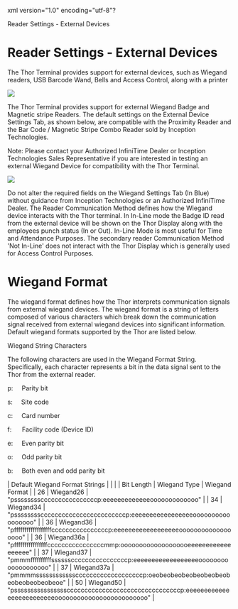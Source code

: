 xml version="1.0" encoding="utf-8"?





Reader Settings - External Devices




# Reader Settings - External Devices

The Thor Terminal provides support for external devices, such as Wiegand readers, USB Barcode Wand, Bells and Access Control, along with a printer

![](/img/image7.jpg)

The Thor Terminal provides support for external Wiegand Badge and Magnetic stripe Readers. The default settings on the External Device Settings Tab, as shown below, are compatible with the Proximity Reader and the Bar Code / Magnetic Stripe Combo Reader sold by Inception Technologies.

Note: Please contact your Authorized InfiniTime Dealer or Inception Technologies Sales Representative if you are interested in testing an external Wiegand Device for compatibility with the Thor Terminal.

![](/img/image445.gif)

Do not alter the required fields on the Wiegand Settings Tab (In Blue) without guidance from Inception Technologies or an Authorized InfiniTime Dealer. The Reader Communication Method defines how the Wiegand device interacts with the Thor terminal. In In-Line mode the Badge ID read from the external device will be shown on the Thor Display along with the employees punch status (In or Out). In-Line Mode is most useful for Time and Attendance Purposes. The secondary reader Communication Method 'Not In-Line' does not interact with the Thor Display which is generally used for Access Control Purposes.

# Wiegand Format

The wiegand format defines how the Thor interprets communication signals from external wiegand devices. The wiegand format is a string of letters composed of various characters which break down the communication signal received from external wiegand devices into significant information. Default wiegand formats supported by the Thor are listed below.

Wiegand String Characters

The following characters are used in the Wiegand Format String. Specifically, each character represents a bit in the data signal sent to the Thor from the external reader.

p:     Parity bit

s:     Site code

c:     Card number

f:      Facility code (Device ID)

e:     Even parity bit

o:     Odd parity bit

b:     Both even and odd parity bit

| Default Wiegand Format Strings | | |
| Bit Length | Wiegand Type | Wiegand Format |
| 26 | Wiegand26 | "pssssssssccccccccccccccccp:eeeeeeeeeeeeeooooooooooooo" |
| 34 | Wiegand34 | "pssssssssccccccccccccccccccccccccp:eeeeeeeeeeeeeeeeeooooooooooooooooo" |
| 36 | Wiegand36 | "pffffffffffffffffffccccccccccccccccp:eeeeeeeeeeeeeeeeeeoooooooooooooooooo" |
| 36 | Wiegand36a | "pffffffffffffffffccccccccccccccccmmp:ooooooooooooooooooeeeeeeeeeeeeeeeeee" |
| 37 | Wiegand37 | "pmmmffffffffffssssssccccccccccccccccp:eeeeeeeeeeeeeeeeeeooooooooooooooooooo" |
| 37 | Wiegand37a | "pmmmmsssssssssssscccccccccccccccccccp:oeobeobeobeobeobeobeobeobeobeobeobeoe" |
| 50 | Wiegand50 | "pssssssssssssssssccccccccccccccccccccccccccccccccp:eeeeeeeeeeeeeeeeeeeeeeeeeooooooooooooooooooooooooo" |